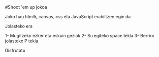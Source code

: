 #Shoot 'em up jokoa

Joko hau html5, canvas, css eta JavaScript erabiltzen egin da

Jolasteko era

1- Mugitzeko ezker eta eskuin geziak
2- Su egiteko space tekla 
3- Berriro jolasteko P tekla

Disfrutatu

